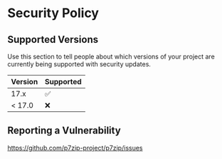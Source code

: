# Security Policy

## Supported Versions

Use this section to tell people about which versions of your project are
currently being supported with security updates.

| Version | Supported          |
| ------- | ------------------ |
| 17.x  | :white_check_mark: |
| < 17.0   | :x:                |

## Reporting a Vulnerability

https://github.com/p7zip-project/p7zip/issues
